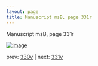 ```yaml
---
layout: page
title: Manuscript msB, page 331r
---
```


Manuscript msB, page 331r

[![image](http://www.homermultitext.org/iipsrv?OBJ=IIP,1.0&FIF=/project/homer/pyramidal/deepzoom/hmt/vbbifolio/pending/vb_330v_331r.tif&WID=100&CVT=JPEG)](http://www.homermultitext.org/ict2/?urn=urn:cite2:hmt:vbbifolio.pending:vb_330v_331r)

prev:  [330v](../330v) | next:  [331v](../331v)

